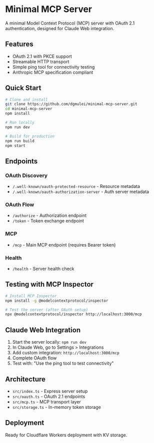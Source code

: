 # Minimal MCP Server

A minimal Model Context Protocol (MCP) server with OAuth 2.1 authentication, designed for Claude Web integration.

## Features

- OAuth 2.1 with PKCE support
- Streamable HTTP transport
- Simple ping tool for connectivity testing
- Anthropic MCP specification compliant

## Quick Start

```bash
# Clone and install
git clone https://github.com/dgmulei/minimal-mcp-server.git
cd minimal-mcp-server
npm install

# Run locally
npm run dev

# Build for production
npm run build
npm start
```

## Endpoints

### OAuth Discovery
- `/.well-known/oauth-protected-resource` - Resource metadata
- `/.well-known/oauth-authorization-server` - Auth server metadata

### OAuth Flow
- `/authorize` - Authorization endpoint
- `/token` - Token exchange endpoint

### MCP
- `/mcp` - Main MCP endpoint (requires Bearer token)

### Health
- `/health` - Server health check

## Testing with MCP Inspector

```bash
# Install MCP Inspector
npm install -g @modelcontextprotocol/inspector

# Test the server (after OAuth setup)
npx @modelcontextprotocol/inspector http://localhost:3000/mcp
```

## Claude Web Integration

1. Start the server locally: `npm run dev`
2. In Claude Web, go to Settings > Integrations
3. Add custom integration: `http://localhost:3000/mcp`
4. Complete OAuth flow
5. Test with: "Use the ping tool to test connectivity"

## Architecture

- `src/index.ts` - Express server setup
- `src/oauth.ts` - OAuth 2.1 endpoints
- `src/mcp.ts` - MCP transport layer
- `src/storage.ts` - In-memory token storage

## Deployment

Ready for Cloudflare Workers deployment with KV storage.

